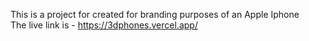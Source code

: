 This is a project for created for branding purposes of an Apple Iphone  
The live link is - https://3dphones.vercel.app/
